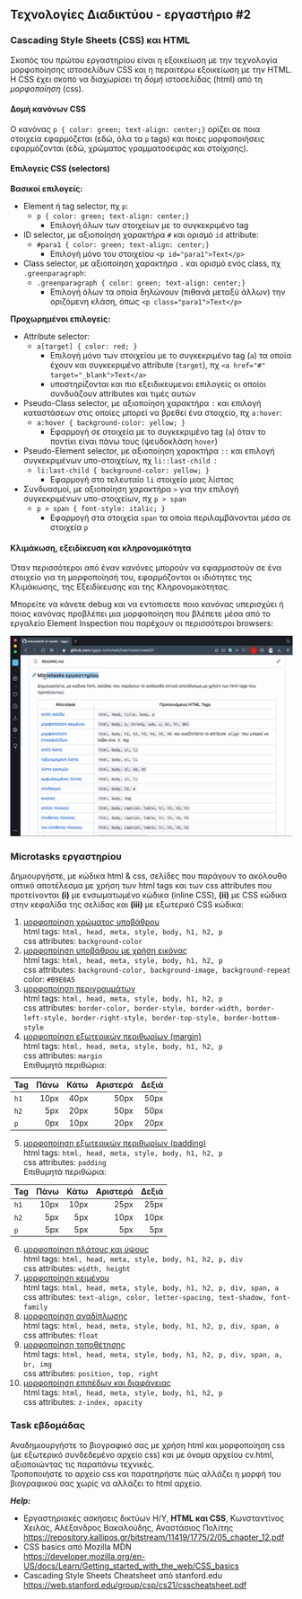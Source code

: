 ## Τεχνολογίες Διαδικτύου - εργαστήριο #2

### Cascading Style Sheets (CSS) και HTML

Σκοπός του πρώτου εργαστηρίου είναι η εξοικείωση με την τεχνολογία μορφοποίησης ιστοσελίδων CSS και η περαιτέρω εξοικείωση με την HTML.  
Η CSS έχει σκοπό να διαχωρίσει τη _δομή_ ιστοσελίδας (html) από τη _μορφοποίηση_ (css).

#### Δομή κανόνων CSS

Ο κανόνας `p { color: green; text-align: center;}` ορίζει σε ποια στοιχεία εφαρμόζεται (εδώ, όλα τα `p` tags) και ποιες μορφοποιήσεις εφαρμόζονται (εδώ, χρώματος γραμματοσειράς και στοίχισης).

#### Επιλογείς CSS (selectors)

**Βασικοί επιλογείς:**
* Element ή tag selector, πχ `p`:  
    - `p { color: green; text-align: center;}`
        - Επιλογή όλων των στοιχείων με το συγκεκριμένο tag
* ID selector, με αξιοποίηση χαρακτήρα `#` και ορισμό `id` attribute:
    - `#para1 { color: green; text-align: center;}`
        - Επιλογή μόνο του στοιχείου `<p id="para1">Text</p>`
* Class selector, με αξιοποίηση χαρακτήρα `.` και ορισμό ενός class, πχ `.greenparagraph`:  
    - `.greenparagraph { color: green; text-align: center;}`
        - Επιλογή όλων τα οποία δηλώνουν (πιθανά μεταξύ άλλων) την οριζόμενη κλάση, όπως `<p class="para1">Text</p>`

**Προχωρημένοι επιλογείς:**

* Attribute selector:
    - `a[target] { color: red; }`
        - Επιλογή μόνο των στοιχείου με το συγκεκριμένο tag (`a`) τα οποία έχουν και συγκεκριμένο attribute (`target`), πχ `<a href="#" target="_blank">Text</a>`
        - υποστηρίζονται και πιο εξειδικευμενοι επιλογείς οι οποίοι συνδυάζουν attributes και τιμές αυτών
* Pseudo-Class selector, με αξιοποίηση χαρακτήρα `:` και επιλογή καταστάσεων στις οποίες μπορεί να βρεθεί ένα στοιχείο, πχ `a:hover`:  
    - `a:hover { background-color: yellow; }`
        - Εφαρμογή σε στοιχεία με το συγκεκριμένο tag (`a`) όταν το ποντίκι είναι πάνω τους (ψευδοκλάση `hover`)
* Pseudo-Element selector, με αξιοποίηση χαρακτήρα `::` και επιλογή συγκεκριμένων υπο-στοιχείων, πχ `li::last-child `:  
    - `li:last-child { background-color: yellow; }`
        - Εφαρμογή στο τελευταίο `li` στοιχείο μιας λίστας
* Συνδυασμοί, με αξιοποίηση χαρακτήρα `>` για την επιλογή συγκεκριμένων υπο-στοιχείων, πχ `p > span`
    - `p > span { font-style: italic; }`
        - Εφαρμογή στα στοιχεία `span` τα οποία περιλαμβάνονται μέσα σε στοιχεία `p`

#### Κλιμάκωση, εξειδίκευση και κληρονομικότητα

Όταν περισσότεροι από έναν κανόνες μπορούν να εφαρμοστούν σε ένα στοιχείο για τη μορφοποίησή του, εφαρμόζονται οι ιδιότητες της Κλιμάκωσης, της Εξειδίκευσης και της Κληρονομικότητας.

Μπορείτε να κάνετε debug και να εντοπισετε ποιο κανόνας υπερισχύει ή ποιος κανόνας προβλέπει μια μορφοποίηση που βλέπετε μέσα από το εργαλείο Element Inspection που παρέχουν οι περισσότεροι browsers:

![Element Inspector](Inspect-element.gif)

### Microtasks εργαστηρίου

Δημιουργήστε, με κώδικα html & css, σελίδες που παράγουν το ακόλουθο οπτικό αποτέλεσμα με χρήση των html tags και των css attributes που προτείνονται **(i)** με ενσωματωμένο κώδικα (inline CSS), **(ii)** με CSS κώδικα στην κεφαλίδα της σελίδας και **(iii)** με εξωτερικό CSS κώδικα:

1. [μορφοποίηση χρώματος υποβάθρου](./microtasks/01_background.png)  
  html tags: `html, head, meta, style, body, h1, h2, p`  
  css attributes: `background-color`
0. [μορφοποίηση υποβάθρου με χρήση εικόνας](./microtasks/01_background_image.png)  
  html tags: `html, head, meta, style, body, h1, h2, p`  
  css attributes: `background-color, background-image, background-repeat`  
  color: `#B9E0A5`
0. [μορφοποίηση περιγραμμάτων](./microtasks/03_borders.png)  
  html tags: `html, head, meta, style, body, h1, h2, p`  
  css attributes: `border-color, border-style, border-width, border-left-style, border-right-style, border-top-style, border-bottom-style`
0. [μορφοποίηση εξωτερικών περιθωρίων (margin)](./microtasks/04_margins.png)  
  html tags: `html, head, meta, style, body, h1, h2, p`  
  css attributes: `margin`  
  Επιθυμητά περιθώρια:  

| Tag | Πάνω | Κάτω | Αριστερά | Δεξιά |
|-----|-----:|-----:|---------:|------:|
| `h1`| 10px | 40px |     50px |  50px |
| `h2`|  5px | 20px |     50px |  50px |
| `p` |  0px | 10px |     20px |  20px |

5. [μορφοποίηση εξωτερικών περιθωρίων (padding)](./microtasks/05_padding.png)  
  html tags: `html, head, meta, style, body, h1, h2, p`  
  css attributes: `padding`  
  Επιθυμητά περιθώρια:  

| Tag | Πάνω | Κάτω | Αριστερά | Δεξιά |
|-----|-----:|-----:|---------:|------:|
| `h1`| 10px | 10px |     25px |  25px |
| `h2`|  5px |  5px |     10px |  10px |
| `p` |  5px |  5px |      5px |   5px |

6. [μορφοποίηση πλάτους και ύψους](./microtasks/06_width.png)  
  html tags: `html, head, meta, style, body, h1, h2, p, div`  
  css attributes: `width, height`
0. [μορφοποίηση κειμένου](./microtasks/07_text.png)  
  html tags: `html, head, meta, style, body, h1, h2, p, div, span, a`  
  css attributes: `text-align, color, letter-spacing, text-shadow, font-family`
0. [μορφοποίηση αναδίπλωσης](./microtasks/08_float.png)  
  html tags: `html, head, meta, style, body, h1, h2, p, div, span, a`  
  css attributes: `float`
0. [μορφοποίηση τοποθέτησης](./microtasks/09_position.png)  
  html tags: `html, head, meta, style, body, h1, h2, p, div, span, a, br, img`  
  css attributes: `position, top, right`
0. [μορφοποίηση επιπέδων και διαφάνειας](./microtasks/10_visibility.png)  
  html tags: `html, head, meta, style, body, h1, h2, p`  
  css attributes: `z-index, opacity`

### Task εβδομάδας

Αναδημιουργήστε το βιογραφικό σας με χρήση html και μορφοποίηση css (με εξωτερικό συνδεδεμένο αρχείο css) και με όνομα αρχείου cv.html, αξιοποιώντας τις παραπάνω τεχνικές.  
Τροποποιήστε το αρχείο css και παρατηρήστε πώς αλλάζει η μορφή του βιογραφικού σας χωρίς να αλλάζει το html αρχείο.

**_Help:_**
* Εργαστηριακές ασκήσεις δικτύων Η/Υ, **HTML και CSS**, Κωνσταντίνος Χειλάς, Αλέξανδρος Βακαλούδης, Αναστάσιος Πολίτης  
  https://repository.kallipos.gr/bitstream/11419/1775/2/05_chapter_12.pdf
* CSS basics από Mozilla MDN  
  https://developer.mozilla.org/en-US/docs/Learn/Getting_started_with_the_web/CSS_basics
* Cascading Style Sheets Cheatsheet από stanford.edu
  https://web.stanford.edu/group/csp/cs21/csscheatsheet.pdf

